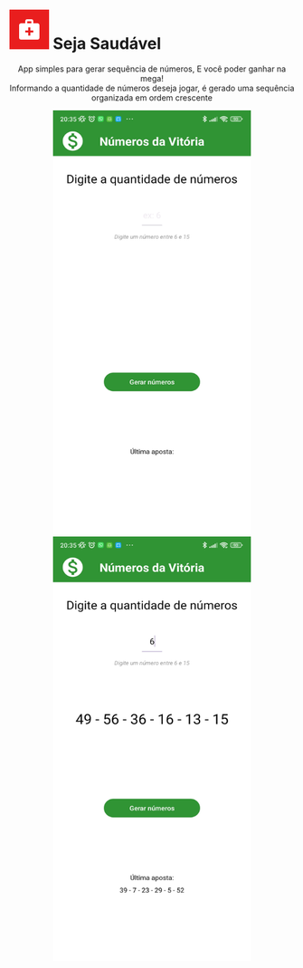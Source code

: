 # <img src ="https://github.com/harrissondutra/APP_SejaSaudavel/blob/master/app/src/main/ic_launcher-playstore.png?raw=true" width="70" height= "70"> **Seja Saudável**

<p style="text-align:center">
App simples para gerar sequência de números, E você poder ganhar na mega!<br />
Informando a quantidade de números deseja jogar, é gerado uma sequência organizada em ordem crescente
</p>


<p style="text-align:center">
<img src = "https://github.com/harrissondutra/APP_MegaSena/blob/master/app/src/main/res/drawable/tela_mega1.jpg?raw=true" width="350" height= "750"> <img src="https://github.com/harrissondutra/APP_MegaSena/blob/master/app/src/main/res/drawable/tela_mega2.jpg?raw=true" width="350" height= "750">
</p>
